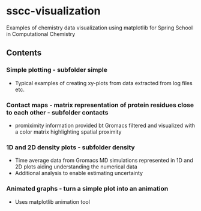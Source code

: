 # sscc-visualization
Examples of chemistry data visualization using matplotlib for Spring School in Computational Chemistry

## Contents

### Simple plotting - subfolder simple
* Typical examples of creating xy-plots from data extracted from log files etc.

### Contact maps - matrix representation of protein residues close to each other - subfolder contacts
* promiximity information provided bt Gromacs filtered and visualized with a color matrix highlighting spatial proximity

### 1D and 2D density plots - subfolder density
* Time average data from Gromacs MD simulations represented in 1D and 2D plots aiding understanding the numerical data
* Additional analysis to enable estimating uncertainty

### Animated graphs - turn a simple plot into an animation
* Uses matplotlib animation tool

